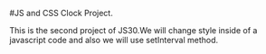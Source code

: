 #JS and CSS Clock Project.

This is the second project of JS30.We will change style inside of a javascript code and also we will use setInterval method.



